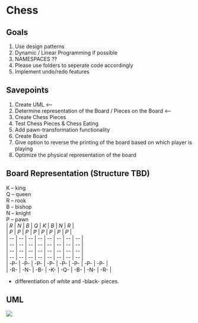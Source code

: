 # Chess

## Goals
1. Use design patterns
2. Dynamic / Linear Programming if possible
3. NAMESPACES ??
4. Please use folders to seperate code accordingly
5. Implement undo/redo features 

## Savepoints
1. Create UML <--
2. Determine representation of the Board / Pieces on the Board <--
3. Create Chess Pieces 
4. Test Chess Pieces & Chess Eating
5. Add pawn-transformation functionality
6. Create Board
7. Give option to reverse the printing of the board based on which player is playing
8. Optimize the physical representation of the board

## Board Representation (Structure TBD)
K – king <br>
Q – queen <br>
R – rook <br>
B – bishop <br>
N – knight <br>
P – pawn <br>
| *R* | *N* | *B* | *Q* | *K* | *B* | *N* | *R* | <br>
| *P* | *P* | *P* | *P* | *P* | *P* | *P* | *P* | <br>
|  -- |  -- |  -- |  -- |  -- |  -- |  -- |  -- | <br>
|  -- |  -- |  -- |  -- |  -- |  -- |  -- |  -- | <br>
|  -- |  -- |  -- |  -- |  -- |  -- |  -- |  -- | <br>
|  -- |  -- |  -- |  -- |  -- |  -- |  -- |  -- | <br>
| -P- | -P- | -P- | -P- | -P- | -P- | -P- | -P- | <br>
| -R- | -N- | -B- | -K- | -Q- | -B- | -N- | -R- | <br>

* differentiation of *white* and -black- pieces.


## UML
[![](https://mermaid.ink/img/pako:eNrtWu2P2jYY_1e8TJ1oC-r36ITUu9OmqprWXaftQ6kikxiwCHHqOBR2vfvb55eE2LFNSFUhZQpfAD-vtn9-bD-PH4OYJCgIgziFRXGP4ZrCHVhkgH9evAAPKIUMk6zY4LxQrXcbVBTRB4xiBGYzUv2_JZAmNsPNt9kMfIBfMw_pPc7WCx_xLwqzYkXoLtJINfdbSuEx0oxzZ77NTW8Up1ONsvBniVA31y0uNiTvZHsgZNvJ9D7D6w1zdDn6FcaM0GNlMoXxNnKQO-T-2WCG3HK25N-4wJwmJe9ImvK_JIvuEUOxmPOargRrBXJoo9sSpwlSotVUGAR9jkwJwgUc08mxdicQCO7RCmdYYq6B4S3awD0mFKbgDfjIaBmzUvyRIqhoVAjFQCoufqrEJbANcD0qgvj8DA5RCAr8L4qY3np0tsYkJZRTloSkejtU4xVy1_i0NZTXutmJlFbCU3Co9U_Bsf75Upd81kUNCjqguGRoshTjGuqI96gNwZ7gRFeBiygWE5700mJ2W2rZQ67EoSO8VEeZJWTi8HCNWHQQhPYsKNLRT5LDPHGYEkQ1U4JqTRWHP1P9iXZkjwqXVzCOUc4m-9C1jgz-pxrYCn7uiGABEWcWCltN_SHoNK2D8WUvbokO7pScVv5tgtYtPsJ34PAVO_g1w6awZ4LOHSRtvu64KmVGRA4ckeLg-GMQCS6DpDDojZrPkjqCauCgkteBa8Y5adCLKot6SXhTQiMUBw5Fdee8JhaVRS8YK4f6wrHSOuJx4HgUyY1rolHY82JROtMXiVLjiMOhn_tk_uyaSFQWvVisHOqLxkrriMfB4lGkG-ukKTglTcEb8BvcIfDHHlGhK97KDLczEXlKwD56UoY1w8SbGXRz7EXjJBcMobwjO3ps8IjrSxePPFh2MantvotLhOJOl-QCORcKzqSsWyPqZ2yP7KWc_-cRbrLusqzygHKKCpQxVQiysazYtBGfAbnO6mB6o-F1biNdijsR7qDkFGfMtYALBqmTsOarMeLuOCOH8LMaDs1JK8V5BoR2GcoYCBlAIyOqfPr86bPOYmnQe-wiG0H5pNIQej6r9HuG8fKRwuTcSKli0DuGKGyt0_ZgaRVFCy6NAscWZfQUJnuYiRS0c69MSIY8O8qEd4dvdlrPjKpVw0vyypVXYGJygV-cfLO5xfjKtfzuKJJLrl3nsveRugRoRL1YiKMoF-nOg7ZRN9VYg4_K43GoVTFtsmfr94gsq6tfaBRQXSwevV6xbXV4Ck_lVB-LR7NX7IvKnoR6ZdjB4FHrE9rK7GBYVbsda8Nbth2ndKhT6q3gj1M6mCltrhdLtYc69qb2tBuPHYxr6le5yFcKBXybO_NWoxFaShg1Qh0PQ6pcne5E62h1hrYUjQqK3bdZez9V4rSVuOkpvrVu2z0VLK00Zk8FXy7Munt70CoUXSzeC2eupzX9Tp6vXTpaYOnkGCEzBMjww6R8VoXA22XBKA8Y1VHy5qZumM_t861BPfsYrzHwLuMncx6u0MnCqcU0cdoOAfBzys4E02CH6A7iJAgDifFFwDZohxZByH8maAXLlC2CqSLpDxkFR7UqOKGk-0om5a5CuggEiY_SEzcBS0Y-HrM4CFcwLdA0KPOE7wqVolMrSkQy4PfqzaT4evoP3wKkBA?type=png)](https://mermaid.live/edit#pako:eNrtWu2P2jYY_1e8TJ1oC-r36ITUu9OmqprWXaftQ6kikxiwCHHqOBR2vfvb55eE2LFNSFUhZQpfAD-vtn9-bD-PH4OYJCgIgziFRXGP4ZrCHVhkgH9evAAPKIUMk6zY4LxQrXcbVBTRB4xiBGYzUv2_JZAmNsPNt9kMfIBfMw_pPc7WCx_xLwqzYkXoLtJINfdbSuEx0oxzZ77NTW8Up1ONsvBniVA31y0uNiTvZHsgZNvJ9D7D6w1zdDn6FcaM0GNlMoXxNnKQO-T-2WCG3HK25N-4wJwmJe9ImvK_JIvuEUOxmPOargRrBXJoo9sSpwlSotVUGAR9jkwJwgUc08mxdicQCO7RCmdYYq6B4S3awD0mFKbgDfjIaBmzUvyRIqhoVAjFQCoufqrEJbANcD0qgvj8DA5RCAr8L4qY3np0tsYkJZRTloSkejtU4xVy1_i0NZTXutmJlFbCU3Co9U_Bsf75Upd81kUNCjqguGRoshTjGuqI96gNwZ7gRFeBiygWE5700mJ2W2rZQ67EoSO8VEeZJWTi8HCNWHQQhPYsKNLRT5LDPHGYEkQ1U4JqTRWHP1P9iXZkjwqXVzCOUc4m-9C1jgz-pxrYCn7uiGABEWcWCltN_SHoNK2D8WUvbokO7pScVv5tgtYtPsJ34PAVO_g1w6awZ4LOHSRtvu64KmVGRA4ckeLg-GMQCS6DpDDojZrPkjqCauCgkteBa8Y5adCLKot6SXhTQiMUBw5Fdee8JhaVRS8YK4f6wrHSOuJx4HgUyY1rolHY82JROtMXiVLjiMOhn_tk_uyaSFQWvVisHOqLxkrriMfB4lGkG-ukKTglTcEb8BvcIfDHHlGhK97KDLczEXlKwD56UoY1w8SbGXRz7EXjJBcMobwjO3ps8IjrSxePPFh2MantvotLhOJOl-QCORcKzqSsWyPqZ2yP7KWc_-cRbrLusqzygHKKCpQxVQiysazYtBGfAbnO6mB6o-F1biNdijsR7qDkFGfMtYALBqmTsOarMeLuOCOH8LMaDs1JK8V5BoR2GcoYCBlAIyOqfPr86bPOYmnQe-wiG0H5pNIQej6r9HuG8fKRwuTcSKli0DuGKGyt0_ZgaRVFCy6NAscWZfQUJnuYiRS0c69MSIY8O8qEd4dvdlrPjKpVw0vyypVXYGJygV-cfLO5xfjKtfzuKJJLrl3nsveRugRoRL1YiKMoF-nOg7ZRN9VYg4_K43GoVTFtsmfr94gsq6tfaBRQXSwevV6xbXV4Ck_lVB-LR7NX7IvKnoR6ZdjB4FHrE9rK7GBYVbsda8Nbth2ndKhT6q3gj1M6mCltrhdLtYc69qb2tBuPHYxr6le5yFcKBXybO_NWoxFaShg1Qh0PQ6pcne5E62h1hrYUjQqK3bdZez9V4rSVuOkpvrVu2z0VLK00Zk8FXy7Munt70CoUXSzeC2eupzX9Tp6vXTpaYOnkGCEzBMjww6R8VoXA22XBKA8Y1VHy5qZumM_t861BPfsYrzHwLuMncx6u0MnCqcU0cdoOAfBzys4E02CH6A7iJAgDifFFwDZohxZByH8maAXLlC2CqSLpDxkFR7UqOKGk-0om5a5CuggEiY_SEzcBS0Y-HrM4CFcwLdA0KPOE7wqVolMrSkQy4PfqzaT4evoP3wKkBA)
